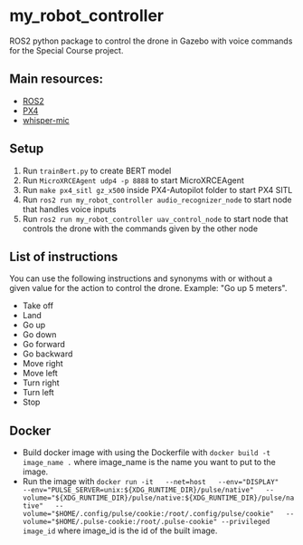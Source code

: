 # my_robot_controller
ROS2 python package to control the drone in Gazebo with voice commands for the Special Course project.

## Main resources:
- [ROS2](https://docs.ros.org/en/humble/index.html)
- [PX4](https://docs.px4.io/main/en/ros/ros2_comm.html)
- [whisper-mic](https://github.com/mallorbc/whisper_mic)

## Setup
1. Run ```trainBert.py``` to create BERT model
2. Run ```MicroXRCEAgent udp4 -p 8888``` to start MicroXRCEAgent
3. Run ```make px4_sitl gz_x500``` inside PX4-Autopilot folder to start PX4 SITL
4. Run ```ros2 run my_robot_controller audio_recognizer_node``` to start node that handles voice inputs
5. Run ```ros2 run my_robot_controller uav_control_node``` to start node that controls the drone with the commands given by the other node

## List of instructions
You can use the following instructions and synonyms with or without a given value for the action to control the drone. Example: "Go up 5 meters".
- Take off
- Land
- Go up
- Go down
- Go forward
- Go backward
- Move right
- Move left
- Turn right
- Turn left
- Stop

## Docker
- Build docker image with using the Dockerfile with ```docker build -t image_name .``` where image_name is the name you want to put to the image.
- Run the image with ```docker run -it   --net=host   --env="DISPLAY"   --env="PULSE_SERVER=unix:${XDG_RUNTIME_DIR}/pulse/native"   --volume="${XDG_RUNTIME_DIR}/pulse/native:${XDG_RUNTIME_DIR}/pulse/native"   --volume="$HOME/.config/pulse/cookie:/root/.config/pulse/cookie"   --volume="$HOME/.pulse-cookie:/root/.pulse-cookie" --privileged  image_id``` where image_id is the id of the built image.
